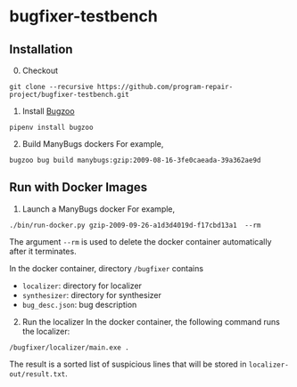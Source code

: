 # bugfixer-testbench

## Installation
0. Checkout
```
git clone --recursive https://github.com/program-repair-project/bugfixer-testbench.git
```

1. Install [Bugzoo](https://github.com/squaresLab/BugZoo)
```
pipenv install bugzoo
```

2. Build ManyBugs dockers
For example,
```
bugzoo bug build manybugs:gzip:2009-08-16-3fe0caeada-39a362ae9d
```
## Run with Docker Images
1. Launch a ManyBugs docker
For example,
```
./bin/run-docker.py gzip-2009-09-26-a1d3d4019d-f17cbd13a1  --rm
```
The argument `--rm` is used to delete the docker container automatically after it terminates.

In the docker container, directory `/bugfixer` contains
- `localizer`: directory for localizer
- `synthesizer`: directory for synthesizer
- `bug_desc.json`: bug description

2. Run the localizer
In the docker container, the following command runs the localizer:
```
/bugfixer/localizer/main.exe .
```
The result is a sorted list of suspicious lines that will be stored in `localizer-out/result.txt`.
